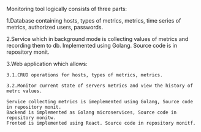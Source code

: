 Monitoring tool logically consists of three parts:

1.Database containing hosts, types of metrics, metrics, time series of metrics,  authorized users, passwords.

2.Service which in background mode is collecting values of metrics and recording them to db. Implemented using Golang. Source code is in repository monit.

3.Web application which allows: 

	3.1.CRUD operations for hosts, types of metrics, metrics. 
	
	3.2.Monitor current state of servers metrics and view the history of metrc values.
	
	Service collecting metrics is imeplemented using Golang, Source code in repository monit. 
	Backend is implemented as Golang microservices, Source code in repository monitw. 
	Fronted is implemented using React. Source code in repository monitf.
